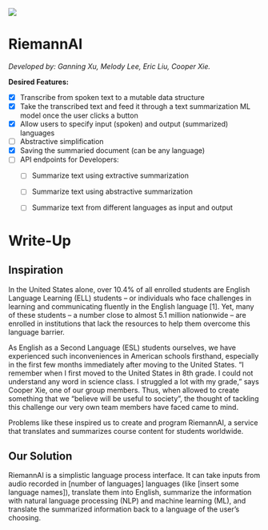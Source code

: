 ![](https://i.imgur.com/VLw3Bra.png)

# RiemannAI
*Developed by: Ganning Xu, Melody Lee, Eric Liu, Cooper Xie.*

**Desired Features:**

- [x] Transcribe from spoken text to a mutable data structure
- [x] Take the transcribed text and feed it through a text summarization ML model once the user clicks a button
- [x] Allow users to specify input (spoken) and output (summarized) languages
- [ ] Abstractive simplification
- [x] Saving the summaried document (can be any language)
- [ ] API endpoints for Developers:
  - [ ] Summarize text using extractive summarization
  - [ ] Summarize text using abstractive summarization
  - [ ] Summarize text from different languages as input and output


# Write-Up
## Inspiration
In the United States alone, over 10.4% of all enrolled students are English Language Learning (ELL) students – or individuals who face challenges in learning and communicating fluently in the English language [1]. Yet, many of these students – a number close to almost 5.1 million nationwide – are enrolled in institutions that lack the resources to help them overcome this language barrier.

As English as a Second Language (ESL) students ourselves, we have experienced such inconveniences in American schools firsthand, especially in the first few months immediately after moving to the United States. “I remember when I first moved to the United States in 8th grade. I could not understand any word in science class. I struggled a lot with my grade,” says Cooper Xie, one of our group members. Thus, when allowed to create something that we “believe will be useful to society”, the thought of tackling this challenge our very own team members have faced came to mind.

Problems like these inspired us to create and program RiemannAI, a service that translates and summarizes course content for students worldwide. 

## Our Solution
RiemannAI is a simplistic language process interface. It can take inputs from audio recorded in [number of languages] languages (like [insert some language names]), translate them into English, summarize the information with natural language processing (NLP) and machine learning (ML), and translate the summarized information back to a language of the user’s choosing. 